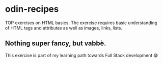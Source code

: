 # odin-recipes
TOP exercises on HTML basics. The exercise requires basic understanding of HTML tags and attributes as well as images, links, lists. 

Nothing super fancy, but vabbè.
---

This exercise is part of my learning path towards Full Stack development 😁